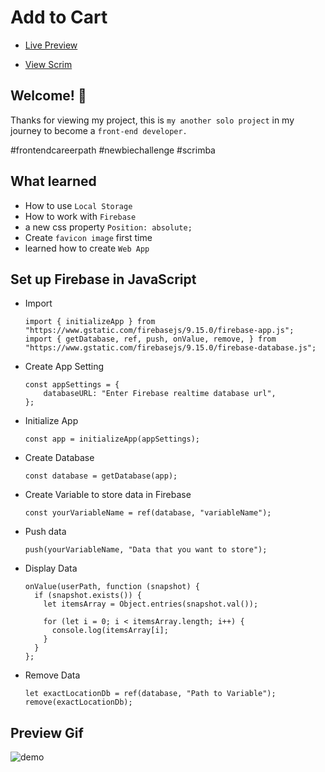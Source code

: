 # Add to Cart

* <a href="https://add-to-cart-user.netlify.app/">Live Preview</a>

* <a href="https://scrimba.com/scrim/caGkqRH9?pl=pMQBqbdhb">View Scrim</a>

## Welcome! 👋


Thanks for viewing my project, this is `my another solo project` in my journey to become a `front-end developer.`

#frontendcareerpath #newbiechallenge #scrimba

## What learned 

* How to use `Local Storage`
* How to work with `Firebase`
* a new css property `Position: absolute;`
* Create `favicon image` first time
* learned how to create `Web App`

## Set up Firebase in JavaScript

  * Import
    
    ```
    import { initializeApp } from "https://www.gstatic.com/firebasejs/9.15.0/firebase-app.js";
    import { getDatabase, ref, push, onValue, remove, } from "https://www.gstatic.com/firebasejs/9.15.0/firebase-database.js";
    ```
    
  * Create App Setting

    ```
    const appSettings = {
        databaseURL: "Enter Firebase realtime database url",
    };
    ```

  * Initialize App

    ```
    const app = initializeApp(appSettings);
    ```

  * Create Database

    ```
    const database = getDatabase(app);
    ```

  * Create Variable to store data in Firebase

    ```
    const yourVariableName = ref(database, "variableName");
    ```

  * Push data

    ```
    push(yourVariableName, "Data that you want to store");
    ```

  * Display Data

    ```
    onValue(userPath, function (snapshot) {
      if (snapshot.exists()) {
        let itemsArray = Object.entries(snapshot.val());

        for (let i = 0; i < itemsArray.length; i++) {
          console.log(itemsArray[i];
        }
      }
    };
    ```

  * Remove Data

    ```
    let exactLocationDb = ref(database, "Path to Variable");
    remove(exactLocationDb);
    ```

## Preview Gif

 ![demo](https://github.com/MrSandeepSharma/Add-to-Cart/assets/142038020/016d2389-e6ba-443f-a5f2-3ca575f8103a)
